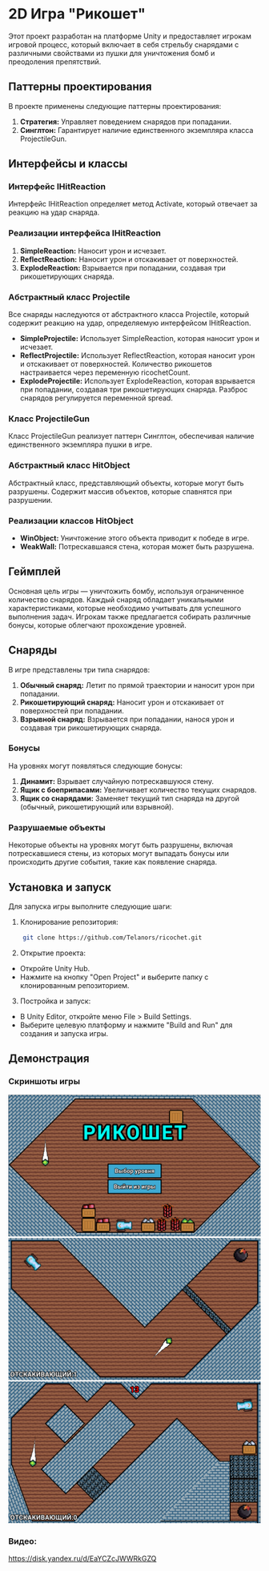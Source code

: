 # 2D Игра "Рикошет"

Этот проект разработан на платформе Unity и предоставляет игрокам игровой процесс, который включает в себя стрельбу снарядами с различными свойствами из пушки для уничтожения бомб и преодоления препятствий.

## Паттерны проектирования
В проекте применены следующие паттерны проектирования:
1. **Стратегия:** Управляет поведением снарядов при попадании.
2. **Синглтон:** Гарантирует наличие единственного экземпляра класса ProjectileGun.

## Интерфейсы и классы
### Интерфейс IHitReaction
Интерфейс IHitReaction определяет метод Activate, который отвечает за реакцию на удар снаряда.
### Реализации интерфейса IHitReaction
1. **SimpleReaction:** Наносит урон и исчезает.
2. **ReflectReaction:** Наносит урон и отскакивает от поверхностей.
3. **ExplodeReaction:** Взрывается при попадании, создавая три рикошетирующих снаряда.

### Абстрактный класс Projectile
Все снаряды наследуются от абстрактного класса Projectile, который содержит реакцию на удар, определяемую интерфейсом IHitReaction.
- **SimpleProjectile:** Использует SimpleReaction, которая наносит урон и исчезает.
- **ReflectProjectile:** Использует ReflectReaction, которая наносит урон и отскакивает от поверхностей. Количество рикошетов настраивается через переменную ricochetCount.
- **ExplodeProjectile:** Использует ExplodeReaction, которая взрывается при попадании, создавая три рикошетирующих снаряда. Разброс снарядов регулируется переменной spread.

### Класс ProjectileGun
Класс ProjectileGun реализует паттерн Синглтон, обеспечивая наличие единственного экземпляра пушки в игре.

### Абстрактный класс HitObject
Абстрактный класс, представляющий объекты, которые могут быть разрушены. Содержит массив объектов, которые спавнятся при разрушении.

### Реализации классов HitObject
- **WinObject:** Уничтожение этого объекта приводит к победе в игре.
- **WeakWall:** Потрескавшаяся стена, которая может быть разрушена.

## Геймплей
Основная цель игры — уничтожить бомбу, используя ограниченное количество снарядов. Каждый снаряд обладает уникальными характеристиками, которые необходимо учитывать для успешного выполнения задач. Игрокам также предлагается собирать различные бонусы, которые облегчают прохождение уровней.

## Снаряды
В игре представлены три типа снарядов:
1. **Обычный снаряд:** Летит по прямой траектории и наносит урон при попадании.
2. **Рикошетирующий снаряд:** Наносит урон и отскакивает от поверхностей при попадании.
3. **Взрывной снаряд:** Взрывается при попадании, нанося урон и создавая три рикошетирующих снаряда.
### Бонусы
На уровнях могут появляться следующие бонусы:
1. **Динамит:** Взрывает случайную потрескавшуюся стену.
2. **Ящик с боеприпасами:** Увеличивает количество текущих снарядов.
3. **Ящик со снарядами:** Заменяет текущий тип снаряда на другой (обычный, рикошетирующий или взрывной).
### Разрушаемые объекты
Некоторые объекты на уровнях могут быть разрушены, включая потрескавшиеся стены, из которых могут выпадать бонусы или происходить другие события, такие как появление снаряда.

## Установка и запуск
Для запуска игры выполните следующие шаги:
1. Клонирование репозитория:
```bash
    git clone https://github.com/Telanors/ricochet.git
```
2. Открытие проекта:
- Откройте Unity Hub.
- Нажмите на кнопку "Open Project" и выберите папку с клонированным репозиторием.

3. Постройка и запуск:
- В Unity Editor, откройте меню File > Build Settings.
- Выберите целевую платформу и нажмите "Build and Run" для создания и запуска игры.


## Демонстрация
### Скриншоты игры
![1](img/menu.PNG)
![2](img/gameplay_1.PNG)
![3](img/gameplay_2.PNG)
### Видео: 
https://disk.yandex.ru/d/EaYCZcJWWRkGZQ
